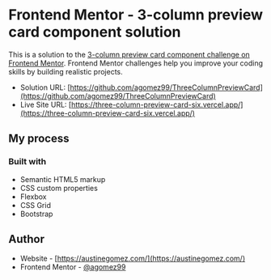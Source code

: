 # Frontend Mentor - 3-column preview card component solution

This is a solution to the [3-column preview card component challenge on Frontend Mentor](https://www.frontendmentor.io/challenges/3column-preview-card-component-pH92eAR2-). Frontend Mentor challenges help you improve your coding skills by building realistic projects. 


- Solution URL: [https://github.com/agomez99/ThreeColumnPreviewCard](https://github.com/agomez99/ThreeColumnPreviewCard)
- Live Site URL: [https://three-column-preview-card-six.vercel.app/](https://three-column-preview-card-six.vercel.app/)

## My process

### Built with

- Semantic HTML5 markup
- CSS custom properties
- Flexbox
- CSS Grid
- Bootstrap


## Author

- Website - [https://austinegomez.com/](https://austinegomez.com/)
- Frontend Mentor - [@agomez99](https://www.frontendmentor.io/profile/agomez99)
